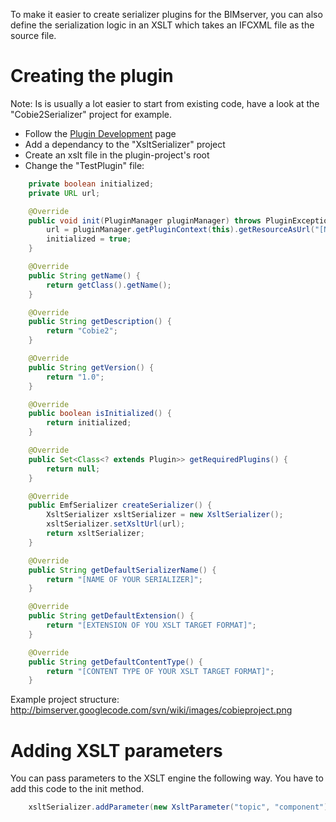 To make it easier to create serializer plugins for the BIMserver, you can also define the serialization logic in an XSLT which takes an IFCXML file as the source file.

# Creating the plugin

Note: Is is usually a lot easier to start from existing code, have a look at the "Cobie2Serializer" project for example.

- Follow the [Plugin Development](Plugin-development.md) page
- Add a dependancy to the "XsltSerializer" project
- Create an xslt file in the plugin-project's root
- Change the "TestPlugin" file:

```java
	private boolean initialized;
	private URL url;

	@Override
	public void init(PluginManager pluginManager) throws PluginException {
		url = pluginManager.getPluginContext(this).getResourceAsUrl("[NAME OF YOUR XSLT FILE]");
		initialized = true;
	}

	@Override
	public String getName() {
		return getClass().getName();
	}

	@Override
	public String getDescription() {
		return "Cobie2";
	}

	@Override
	public String getVersion() {
		return "1.0";
	}

	@Override
	public boolean isInitialized() {
		return initialized;
	}

	@Override
	public Set<Class<? extends Plugin>> getRequiredPlugins() {
		return null;
	}

	@Override
	public EmfSerializer createSerializer() {
		XsltSerializer xsltSerializer = new XsltSerializer();
		xsltSerializer.setXsltUrl(url);
		return xsltSerializer;
	}

	@Override
	public String getDefaultSerializerName() {
		return "[NAME OF YOUR SERIALIZER]";
	}

	@Override
	public String getDefaultExtension() {
		return "[EXTENSION OF YOU XSLT TARGET FORMAT]";
	}

	@Override
	public String getDefaultContentType() {
		return "[CONTENT TYPE OF YOUR XSLT TARGET FORMAT]";
	}
```

Example project structure:
http://bimserver.googlecode.com/svn/wiki/images/cobieproject.png

# Adding XSLT parameters

You can pass parameters to the XSLT engine the following way. You have to add this code to the init method.

```java
	xsltSerializer.addParameter(new XsltParameter("topic", "component"));
```
